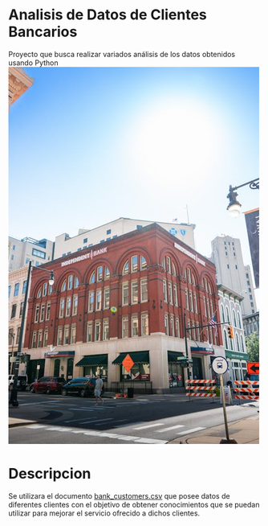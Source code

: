 # Analisis de Datos de Clientes Bancarios
Proyecto que busca realizar variados análisis de los datos obtenidos usando Python
![Banco](Fotos/image.png)

# Descripcion
Se utilizara el documento [bank_customers.csv](Datos/bank_customers.csv) que posee datos de diferentes clientes con el objetivo de obtener conocimientos que se puedan utilizar para mejorar el servicio ofrecido a dichos clientes.